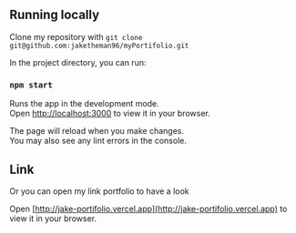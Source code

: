 ## Running locally

Clone my repository with `git clone git@github.com:jaketheman96/myPortifolio.git`

In the project directory, you can run:

### `npm start`

Runs the app in the development mode.\
Open [http://localhost:3000](http://localhost:3000) to view it in your browser.

The page will reload when you make changes.\
You may also see any lint errors in the console.

## Link

Or you can open my link portfolio to have a look

Open [http://jake-portifolio.vercel.app](http://jake-portifolio.vercel.app) to view it in your browser.
